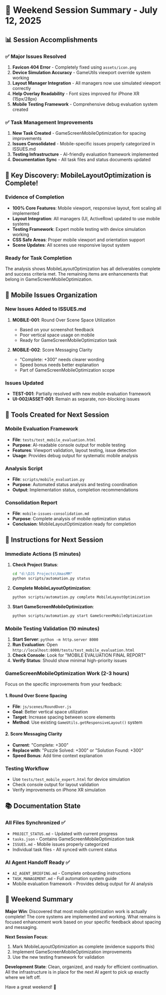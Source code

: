# 🎄 Weekend Session Summary - July 12, 2025

## 📊 Session Accomplishments

### ✅ Major Issues Resolved
1. **Favicon 404 Error** - Completely fixed using `assets/icon.png`
2. **Device Simulation Accuracy** - GameUtils viewport override system working
3. **Layout Manager Integration** - All managers now use simulated viewport correctly
4. **Help Overlay Readability** - Font sizes improved for iPhone XR (15px/28px)
5. **Mobile Testing Framework** - Comprehensive debug evaluation system created

### ✅ Task Management Improvements
1. **New Task Created** - GameScreenMobileOptimization for spacing improvements
2. **Issues Consolidated** - Mobile-specific issues properly categorized in ISSUES.md
3. **Testing Infrastructure** - AI-friendly evaluation framework implemented
4. **Documentation Sync** - All task files and status documents updated

## 🎯 Key Discovery: MobileLayoutOptimization is Complete!

### Evidence of Completion
- **100% Core Features**: Mobile viewport, responsive layout, font scaling all implemented
- **Layout Integration**: All managers (UI, ActiveRow) updated to use mobile systems
- **Testing Framework**: Expert mobile testing with device simulation working
- **CSS Safe Areas**: Proper mobile viewport and orientation support
- **Scene Updates**: All scenes use responsive layout system

### Ready for Task Completion
The analysis shows MobileLayoutOptimization has all deliverables complete and success criteria met. The remaining items are enhancements that belong in GameScreenMobileOptimization.

## 📱 Mobile Issues Organization

### New Issues Added to ISSUES.md
1. **MOBILE-001**: Round Over Scene Space Utilization
   - Based on your screenshot feedback
   - Poor vertical space usage on mobile
   - Ready for GameScreenMobileOptimization task

2. **MOBILE-002**: Score Messaging Clarity  
   - "Complete: +300" needs clearer wording
   - Speed bonus needs better explanation
   - Part of GameScreenMobileOptimization scope

### Issues Updated
- **TEST-001**: Partially resolved with new mobile evaluation framework
- **UI-002/ASSET-001**: Remain as separate, non-blocking issues

## 🔧 Tools Created for Next Session

### Mobile Evaluation Framework
- **File**: `tests/test_mobile_evaluation.html`
- **Purpose**: AI-readable console output for mobile testing
- **Features**: Viewport validation, layout testing, issue detection
- **Usage**: Provides debug output for systematic mobile analysis

### Analysis Script
- **File**: `scripts/mobile_evaluation.py`  
- **Purpose**: Automated status analysis and testing coordination
- **Output**: Implementation status, completion recommendations

### Consolidation Report
- **File**: `mobile-issues-consolidation.md`
- **Purpose**: Complete analysis of mobile optimization status
- **Conclusion**: MobileLayoutOptimization ready for completion

## 🚀 Instructions for Next Session

### Immediate Actions (5 minutes)
1. **Check Project Status**:
   ```bash
   cd "d:\DJS Projects\XmasMM"
   python scripts/automation.py status
   ```

2. **Complete MobileLayoutOptimization**:
   ```bash
   python scripts/automation.py complete MobileLayoutOptimization
   ```

3. **Start GameScreenMobileOptimization**:
   ```bash
   python scripts/automation.py start GameScreenMobileOptimization
   ```

### Mobile Testing Validation (10 minutes)
1. **Start Server**: `python -m http.server 8000`
2. **Run Evaluation**: Open `http://localhost:8000/tests/test_mobile_evaluation.html`
3. **Check Console**: Look for "MOBILE EVALUATION FINAL REPORT"
4. **Verify Status**: Should show minimal high-priority issues

### GameScreenMobileOptimization Work (2-3 hours)
Focus on the specific improvements from your feedback:

#### 1. Round Over Scene Spacing
- **File**: `js/scenes/RoundOver.js`
- **Goal**: Better vertical space utilization
- **Target**: Increase spacing between score elements
- **Method**: Use existing `GameUtils.getResponsiveLayout()` system

#### 2. Score Messaging Clarity
- **Current**: "Complete: +300" 
- **Replace with**: "Puzzle Solved: +300" or "Solution Found: +300"
- **Speed Bonus**: Add time context explanation

### Testing Workflow
- Use `tests/test_mobile_expert.html` for device simulation
- Check console output for layout validation
- Verify improvements on iPhone XR simulation

## 📚 Documentation State

### All Files Synchronized ✅
- `PROJECT_STATUS.md` - Updated with current progress
- `tasks.json` - Contains GameScreenMobileOptimization task
- `ISSUES.md` - Mobile issues properly categorized  
- Individual task files - All synced with current status

### AI Agent Handoff Ready ✅
- `AI_AGENT_BRIEFING.md` - Complete onboarding instructions
- `TASK_MANAGEMENT.md` - Full automation system guide
- Mobile evaluation framework - Provides debug output for AI analysis

## 🎄 Weekend Summary

**Major Win**: Discovered that most mobile optimization work is actually complete! The core systems are implemented and working. What remains is focused enhancement work based on your specific feedback about spacing and messaging.

**Next Session Focus**: 
1. Mark MobileLayoutOptimization as complete (evidence supports this)
2. Implement GameScreenMobileOptimization improvements
3. Use the new testing framework for validation

**Development State**: Clean, organized, and ready for efficient continuation. All the infrastructure is in place for the next AI agent to pick up exactly where we left off.

Have a great weekend! 🎅
